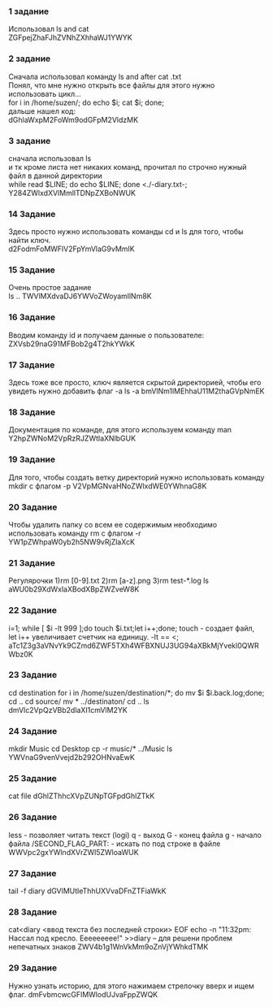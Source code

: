 ### 1 задание  
Использовал ls and cat  
ZGFpejZhaFJhZVNhZXhhaWJ1YWYK  
### 2 задание 
Сначала использовал команду ls and after cat .txt  
Понял, что мне нужно открыть все файлы для этого нужно использовать цикл...  
for i in /home/suzen/; do echo $i; cat $i; done;  
дальше нашел код:  
dGhlaWxpM2FoWm9odGFpM2VldzMK  
### 3 задание  
сначала использовал ls  
и тк кроме листа нет никаких команд, прочитал по строчно нужный файл в данной директории  
while read $LINE; do echo $LINE; done <./-diary.txt-;  
Y284ZWlxdXVlMmllTDNpZXBoNWUK  
### 14 Задание
Здесь просто нужно использовать команды cd и ls для того, чтобы найти ключ.  
d2FodmFoMWFlV2FpYmVlaG9vMmIK  
### 15 Задание
Очень простое задание   
ls ..
TWVlMXdvaDJ6YWVoZWoyamllNm8K
### 16 Задание
Вводим команду id и получаем данные о пользователе:
ZXVsb29naG91MFBob2g4T2hkYWkK
### 17 Задание
Здесь тоже все просто, ключ является скрытой директорией, чтобы его увидеть нужно добавить флаг -a
ls -a
bmVlNm1lMEhhaU11M2thaGVpNmEK
### 18 Задание
Документация по команде, для этого используем команду man <command>
Y2hpZWNoM2VpRzRJZWtlaXNlbGUK
### 19 Задание
Для того, чтобы создать ветку директорий нужно использовать команду mkdir с флагом -p
V2VpMGNvaHNoZWlxdWE0YWhnaG8K
### 20 Задание
Чтобы удалить папку со всем ее содержимым необходимо использовать команду rm с флагом -r
YW1pZWhpaW0yb2h5NW9vRjZlaXcK
### 21 Задание
Регулярочки
1)rm [0-9].txt
2)rm [a-z].png
3)rm test-*.log
ls
aWU0b29XdWxlaXBodXBpZWZveW8K
### 22 Задание
i=1; while [ $i -lt 999 ];do touch $i.txt;let i++;done;
touch - создает файл, let i++ увеличивает счетчик на единицу. -lt == <;
aTc1Z3g3aVNvYk9CZmd6ZWF5TXh4WFBXNUJ3UG94aXBkMjYvekl0QWRWbz0K
### 23 Задание
cd destination
for i in /home/suzen/destination/*; do mv $i $i.back.log;done;
cd ..
cd source/
mv * ../destinaton/
cd ..
ls
dmVlc2VpQzVBb2dlaXI1cmVlM2YK
### 24 Задание
mkdir Music
cd Desktop
cp -r music/* ../Music
ls
YWVnaG9venVvejd2b292OHNvaEwK
### 25 Задание
cat file
dGhlZThhcXVpZUNpTGFpdGhlZTkK
### 26 Задание
less - позволяет читать текст (logi)
q - выход
G - конец файла
g - начало файла
/SECOND_FLAG_PART: - искать по под строке в файле
WWVpc2gxYWlndXVrZWl5ZWloaWUK
### 27 Задание
tail -f diary
dGVlMUtleThhUXVvaDFnZTFiaWkK
### 28 Задание
cat<<EOF>diary
<ввод текста без последней строки>
EOF
echo -n "11:32pm: Нассал под кресло. Еееееееее!" >>diary – для решени проблем непечатных знаков
ZWV4b1g1WnVkMm9oZnVjYWhkdTMK

### 29 Задание
Нужно узнать историю, для этого нажимаем стрелочку вверх и ищем флаг.
dmFvbmcwcGFlMWlodUJvaFppZWQK
